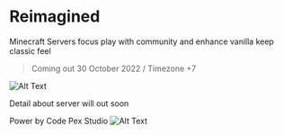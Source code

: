 # Reimagined
Minecraft Servers focus play with community and enhance vanilla keep classic feel


> Coming out 30 October 2022 / Timezone +7

![Alt Text](https://media.discordapp.net/attachments/1025235383795068948/1031132394058694737/awdawd1.png)



Detail about server will out soon




Power by Code Pex Studio
![Alt Text](https://media.discordapp.net/attachments/1025235383795068948/1031132435372589077/Untitled-1.png)
